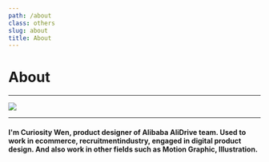 ```yaml
---
path: /about
class: others
slug: about
title: About
---
```

# About

- - -

![](/assets/me.png)

- - -

#### I'm Curiosity Wen, product designer of Alibaba AliDrive team. Used to work in ecommerce, recruitmentindustry, engaged in digital product design. And also work in other fields such as Motion Graphic, Illustration.